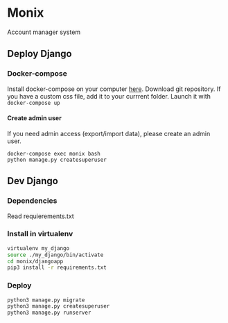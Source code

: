 # Monix

Account manager system

## Deploy Django
### Docker-compose
Install docker-compose on your computer [here](https://docs.docker.com/compose/install/).
Download git repository.
If you have a custom css file, add it to your currrent folder.
Launch it with `docker-compose up`

#### Create admin user
If you need admin access (export/import data), please create an admin user.
```
docker-compose exec monix bash
python manage.py createsuperuser
```

## Dev Django 
### Dependencies
Read requierements.txt

### Install in virtualenv
```bash
virtualenv my_django
source ./my_django/bin/activate
cd monix/djangoapp
pip3 install -r requirements.txt
```

### Deploy
```bash
python3 manage.py migrate
python3 manage.py createsuperuser
python3 manage.py runserver
```
